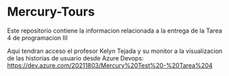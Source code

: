 # Mercury-Tours
Este repositorio contiene la informacion relacionada a la entrega de la Tarea 4 de programacion III

Aqui tendran acceso el profesor Kelyn Tejada y su monitor a la visualizacion de las historias de usuario desde Azure Devops:
https://dev.azure.com/20211803/Mercury%20Test%20-%20Tarea%204
